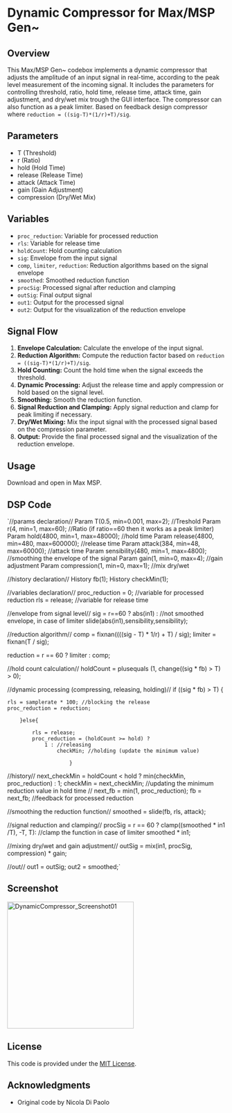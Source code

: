 # Dynamic Compressor for Max/MSP Gen~

## Overview
This Max/MSP Gen~ codebox implements a dynamic compressor that adjusts the amplitude of an input signal in real-time, according to the peak level measurement of the incoming signal. It includes the parameters for controlling threshold, ratio, hold time, release time, attack time, gain adjustment, and dry/wet mix trough the GUI interface. The compressor can also function as a peak limiter. Based on feedback design compressor where `reduction = ((sig-T)*(1/r)+T)/sig`.

## Parameters
- T (Threshold)
- r (Ratio)
- hold (Hold Time)
- release (Release Time)
- attack (Attack Time)
- gain (Gain Adjustment)
- compression (Dry/Wet Mix)

## Variables
- `proc_reduction`: Variable for processed reduction
- `rls`: Variable for release time
- `holdCount`: Hold counting calculation
- `sig`: Envelope from the input signal
- `comp`, `limiter`, `reduction`: Reduction algorithms based on the signal envelope
- `smoothed`: Smoothed reduction function
- `procSig`: Processed signal after reduction and clamping
- `outSig`: Final output signal
- `out1`: Output for the processed signal
- `out2`: Output for the visualization of the reduction envelope

## Signal Flow
1. **Envelope Calculation:** Calculate the envelope of the input signal.
2. **Reduction Algorithm:** Compute the reduction factor based on `reduction = ((sig-T)*(1/r)+T)/sig`.
3. **Hold Counting:** Count the hold time when the signal exceeds the threshold.
4. **Dynamic Processing:** Adjust the release time and apply compression or hold based on the signal level.
5. **Smoothing:** Smooth the reduction function.
6. **Signal Reduction and Clamping:** Apply signal reduction and clamp for peak limiting if necessary.
7. **Dry/Wet Mixing:** Mix the input signal with the processed signal based on the compression parameter.
8. **Output:** Provide the final processed signal and the visualization of the reduction envelope.

## Usage
Download and open in Max MSP.

## DSP Code
`//params declaration//
Param T(0.5, min=0.001, max=2);	//Treshold
Param r(4, min=1, max=60);	//Ratio (if ratio==60 then it works as a peak limiter)
Param hold(4800, min=1, max=48000);	//hold time
Param release(4800, min=480, max=600000); //release time
Param attack(384, min=48, max=60000); //attack time
Param sensibility(480, min=1, max=4800); //smoothing the envelope of the signal
Param gain(1, min=0, max=4); //gain adjustment
Param compression(1, min=0, max=1); //mix dry/wet

//history declaration//
History fb(1);
History checkMin(1);

//variables declaration//
proc_reduction = 0; //variable for processed reduction
rls = release; //variable for release time

//envelope from signal level//
sig = r==60 ?
	abs(in1) : //not smoothed envelope, in case of limiter
		slide(abs(in1),sensibility,sensibility);

//reduction algorithm//
comp = fixnan((((sig - T) * 1/r) + T) / sig);
limiter = fixnan(T / sig);

reduction = r == 60 ?
	limiter :
		comp;
		
//hold count calculation//
holdCount = plusequals (1, change((sig * fb) > T) > 0);

//dynamic processing (compressing, releasing, holding)//
if ((sig * fb) > T) {
	
	rls = samplerate * 100; //blocking the release
	proc_reduction = reduction;
	
		}else{
			
			rls = release;
			proc_reduction = (holdCount >= hold) ? 
				1 :	//releasing
 					checkMin; //holding (update the minimum value)

						}

//history//
next_checkMin =  holdCount < hold ?
	min(checkMin, proc_reduction) :
		1;
checkMin = next_checkMin; //updating the minimum reduction value in hold time
//
next_fb = min(1, proc_reduction);
fb = next_fb; //feedback for processed reduction

//smoothing the reduction function//
smoothed = slide(fb, rls, attack);

//signal reduction and clamping//
procSig = r == 60 ?
	clamp((smoothed * in1 /T), -T, T): //clamp the function in case of limiter
		smoothed * in1;
		
//mixing dry/wet and gain adjustment//
outSig = mix(in1, procSig, compression) * gain;

//out//
out1 = outSig;
out2 = smoothed;`
## Screenshot 
<img width="292" alt="DynamicCompressor_Screenshot01" src="https://github.com/NicolaNDP/prototypes/assets/145101853/e87dc83e-0bde-4887-846b-e3f950ce591a">

## License
This code is provided under the [MIT License](https://opensource.org/licenses/MIT).

## Acknowledgments
- Original code by Nicola Di Paolo
